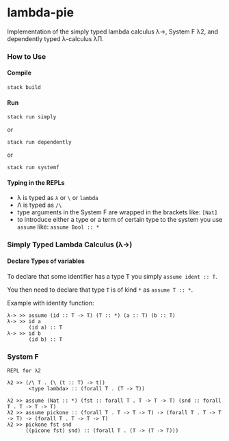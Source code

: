 # lambda-pie

Implementation of the simply typed lambda calculus λ->, System F λ2, and dependently typed λ-calculus λΠ.

### How to Use

#### Compile

```
stack build
```

#### Run

```
stack run simply
```

or

```
stack run dependently
```

or

```
stack run systemf
```

#### Typing in the REPLs
- λ is typed as `λ` or `\` or `lambda`
- Λ is typed as `/\`
- type arguments in the System F are wrapped in the brackets like: `[Nat]`
- to introduce either a type or a term of certain type to the system you use `assume` like: `assume Bool :: *`

### Simply Typed Lambda Calculus (λ->)

#### Declare Types of variables

To declare that some identifier has a type T you simply `assume ident :: T`.

You then need to declare that type `T` is of kind `*` as `assume T :: *`.

Example with identity function:

```
λ-> >> assume (id :: T -> T) (T :: *) (a :: T) (b :: T)
λ-> >> id a
       (id a) :: T
λ-> >> id b
       (id b) :: T
```

### System F
```
REPL for λ2

λ2 >> (/\ T . (\ (t :: T) -> t))
       <type lambda> :: (forall T . (T -> T))
```

```
λ2 >> assume (Nat :: *) (fst :: forall T . T -> T -> T) (snd :: forall T . T -> T -> T)
λ2 >> assume pickone :: (forall T . T -> T -> T) -> (forall T . T -> T -> T) -> (forall T . T -> T -> T)
λ2 >> pickone fst snd
      ((picone fst) snd) :: (forall T . (T -> (T -> T)))
```

<!--
assume (Nat :: *) (fst :: forall T . T -> T -> T) (snd :: forall T . T -> T -> T)
assume bul :: (forall T . T -> T -> T) -> (forall T . T -> T -> T) -> (forall T . T -> T -> T)

fst = (/\ T . (\ (f :: T) (s :: T) -> f)) :: forall T . T -> T -> T
snd = (/\ T . (\ (f :: T) (s :: T) -> f))
(\ (b :: T) -> b  ) ((\ a b -> a ) :: (forall T . T -> T -> T) -> (forall T . T -> T -> T) -> (forall T . T -> T -> T)) [Nat]

:: (forall T . T -> T -> T) -> (forall T . T -> T -> T) -> (forall T . T -> T -> T)
-->